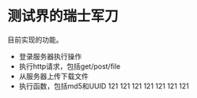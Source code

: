 # 测试界的瑞士军刀

目前实现的功能。


- 登录服务器执行操作
- 执行http请求，包括get/post/file
- 从服务器上传下载文件
- 执行函数，包括md5和UUID
121
121
121
121
121
121
121
